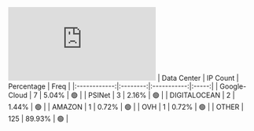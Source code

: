 ![Diagramm](https://github.com/obajay/StateSync-snapshots/blob/main/Projects/Lava/1/README.md)
| Data Center | IP Count | Percentage | Freq |
|:------------:|:--------:|:-----------:|:-----:|
| Google-Cloud | 7 | 5.04% | 🟢 |
| PSINet | 3 | 2.16% | 🟢 |
| DIGITALOCEAN | 2 | 1.44% | 🟢 |
| AMAZON | 1 | 0.72% | 🟢 |
| OVH | 1 | 0.72% | 🟢 |
| OTHER | 125 | 89.93% | 🟢 |